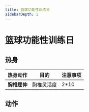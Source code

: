 ```yaml
---
title: 篮球功能性训练日
sidebarDepth: 1
---
```


# 篮球功能性训练日



## 热身

| 热身动作         | 目的     | 注意事项 |
|--------------|--------|------|
| **胸椎屈伸**     | 胸椎灵活度  | 2*10 |


## 动作

